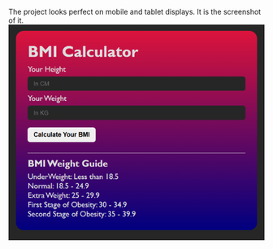 The project looks perfect on mobile and tablet displays. It is the screenshot of it.
![](Screenshot.png)
